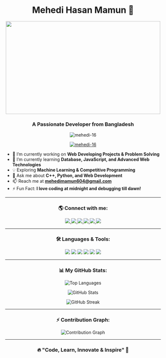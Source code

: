 <h1 align="center"> Mehedi Hasan Mamun 🚀</h1>

<div align="center">
  <img src="https://i.pinimg.com/originals/68/ae/bf/68aebf4c71bd1d6090f87237272b01e5.gif" width="500" height="300" />
</div>

<h3 align="center">A Passionate Developer from Bangladesh</h3>

<p align="center">
  <img src="https://komarev.com/ghpvc/?username=mehedi-16&label=Profile%20views&color=0e75b6&style=flat" alt="mehedi-16" />
</p>

<p align="center">
  <a href="https://github.com/ryo-ma/github-profile-trophy">
    <img src="https://github-profile-trophy.vercel.app/?username=mehedi-16&margin-w=5&theme=darkhub" alt="mehedi-16" />
  </a>
</p>

- 🔭 I’m currently working on **Web Developing Projects & Problem Solving**  
- 🌱 I’m currently learning **Database, JavaScript, and Advanced Web Technologies**  
- 💡 Exploring **Machine Learning & Competitive Programming**  
- 💬 Ask me about **C++, Python, and Web Development**  
- 📫 Reach me at **mehedimamun604@gmail.com**  
- ⚡ Fun Fact: **I love coding at midnight and debugging till dawn!**  

---

<h3 align="center">🌎 Connect with me:</h3>
<p align="center">
  <a href="https://linkedin.com/in/mehedi-mamun" target="blank">
    <img src="https://img.shields.io/badge/-LinkedIn-blue?style=for-the-badge&logo=Linkedin&logoColor=white" />
  </a>
  <a href="https://fb.com/mehedimamun.01" target="blank">
    <img src="https://img.shields.io/badge/Facebook-%231877F2.svg?style=for-the-badge&logo=facebook&logoColor=white" />
  </a>
  <a href="https://instagram.com/mehedi.mamun_" target="blank">
    <img src="https://img.shields.io/badge/Instagram-%23E4405F.svg?style=for-the-badge&logo=instagram&logoColor=white" />
  </a>
  <a href="https://www.youtube.com/c/mehedi-mamun" target="blank">
    <img src="https://img.shields.io/badge/Youtube-%23FF0000.svg?style=for-the-badge&logo=youtube&logoColor=white" />
  </a>
  <a href="https://codeforces.com/profile/mehedipstu16" target="blank">
    <img src="https://img.shields.io/badge/Codeforces-%23EE732E.svg?style=for-the-badge&logo=codeforces&logoColor=white" />
  </a>
  <a href="https://leetcode.com/mehed1/" target="blank">
    <img src="https://img.shields.io/badge/LeetCode-%23FFA116.svg?style=for-the-badge&logo=leetcode&logoColor=black" />
  </a>
</p>

---

<h3 align="center">🛠 Languages & Tools:</h3>
<p align="center">
  <img src="https://img.shields.io/badge/Arduino-00979D?style=for-the-badge&logo=arduino&logoColor=white"/>
  <img src="https://img.shields.io/badge/C++-00599C?style=for-the-badge&logo=c%2B%2B&logoColor=white"/>
  <img src="https://img.shields.io/badge/CSS3-%231572B6.svg?style=for-the-badge&logo=css3&logoColor=white"/>
  <img src="https://img.shields.io/badge/Git-F05032?style=for-the-badge&logo=git&logoColor=white"/>
  <img src="https://img.shields.io/badge/JavaScript-F7DF1E?style=for-the-badge&logo=javascript&logoColor=black"/>
  <img src="https://img.shields.io/badge/Python-3776AB?style=for-the-badge&logo=python&logoColor=white"/>
</p>

---

<h3 align="center">📊 My GitHub Stats:</h3>
<p align="center">
  <img src="https://github-readme-stats.vercel.app/api/top-langs?username=mehedi-16&show_icons=true&locale=en&layout=compact&theme=radical" alt="Top Languages" />
</p>

<p align="center">
  <img src="https://github-readme-stats.vercel.app/api?username=mehedi-16&show_icons=true&locale=en&theme=tokyonight" alt="GitHub Stats" />
</p>

<p align="center">
  <img src="https://github-readme-streak-stats.herokuapp.com/?user=mehedi-16&theme=highcontrast" alt="GitHub Streak" />
</p>

---

<h3 align="center">⚡ Contribution Graph:</h3>
<p align="center">
  <img src="https://github-readme-activity-graph.vercel.app/graph?username=mehedi-16&theme=react-dark" alt="Contribution Graph"/>
</p>

---

<h3 align="center">🔥 "Code, Learn, Innovate & Inspire" 🚀</h3>


